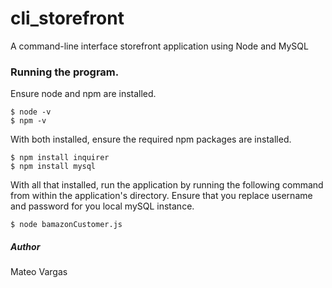 # cli_storefront
A command-line interface storefront application using Node and MySQL

### Running the program.
Ensure node and npm are installed.

```
$ node -v
$ npm -v
```

With both installed, ensure the required npm packages are installed.

```
$ npm install inquirer
$ npm install mysql
```

With all that installed, run the application by running the following
command from within the application's directory. Ensure that you replace
username and password for you local mySQL instance.

```
$ node bamazonCustomer.js

```


##### Author
Mateo Vargas 